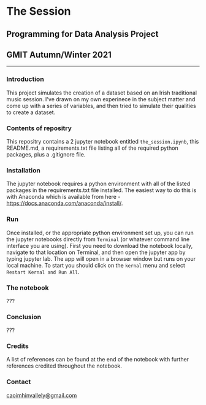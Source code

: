 # The Session

## Programming for Data Analysis Project
## GMIT Autumn/Winter 2021

---
### Introduction

This project simulates the creation of a dataset based on an Irish traditional music session. I've drawn on my own experinece in the subject matter and come up with a series of variables, and then tried to simulate their qualities to create a dataset.

### Contents of repositry
This repositry contains a 2 jupyter notebook entitled `the_session.ipynb`, this README.md, a requirements.txt file listing all of the required python packages, plus a .gitignore file.

### Installation
The jupyter notebook requires a python environment with all of the listed packages in the requirements.txt file installed. The easiest way to do this is with Anaconda which is available from here - https://docs.anaconda.com/anaconda/install/.

### Run
Once installed, or the appropriate python environment set up, you can run the jupyter notebooks directly from `Terminal` (or whatever command line interface you are using). First you need to download the notebook locally, navigate to that location on Terminal, and then open the jupyter app by typing jupyter lab. The app will open in a browser window but runs on your local machine. To start you should click on the `kernal` menu and select `Restart Kernal and Run All`.

### The notebook
???


### Conclusion
???


### Credits
A list of references can be found at the end of the notebook with further references credited throughout the notebook.


### Contact
caoimhinvallely@gmail.com
